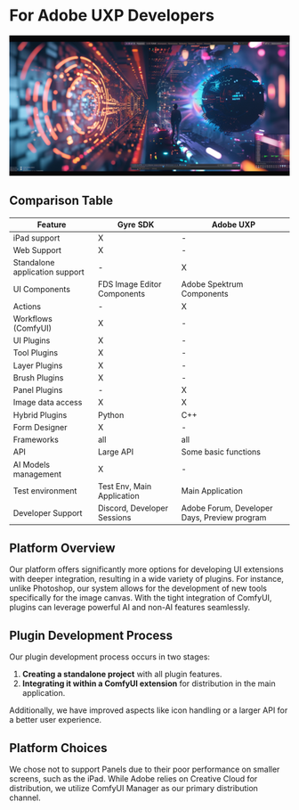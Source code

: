 # For Adobe UXP Developers
![Transition](uxp.png)

## Comparison Table

| Feature                        | Gyre SDK                    | Adobe UXP                    |
| ------------------------------ | --------------------------- | ---------------------------- |
| iPad support                   | X                           | -                            |
| Web Support                    | X                           | -                            |
| Standalone application support | -                           | X                            |
| UI Components                  | FDS Image Editor Components | Adobe Spektrum Components    |
| Actions                        | -                           | X                            |
| Workflows (ComfyUI)            | X                           | -                            |
| UI Plugins                     | X                           | -                            |
| Tool Plugins                   | X                           | -                            |
| Layer Plugins                  | X                           | -                            |
| Brush Plugins                  | X                           | -                            |
| Panel Plugins                  | -                           | X                            |
| Image data access              | X                           | X                            |
| Hybrid Plugins                 | Python                      | C++                          |
| Form Designer                  | X                           | -                            |
| Frameworks                     | all                         | all                          |
| API                            | Large API                   | Some basic functions         |
| AI Models management           | X                           | -                            |
| Test environment               | Test Env, Main Application  | Main Application             |
| Developer Support              | Discord, Developer Sessions | Adobe Forum, Developer Days, Preview program |

## Platform Overview

Our platform offers significantly more options for developing UI extensions with deeper integration, resulting in a wide variety of plugins. For instance, unlike Photoshop, our system allows for the development of new tools specifically for the image canvas. With the tight integration of ComfyUI, plugins can leverage powerful AI and non-AI features seamlessly.

## Plugin Development Process

Our plugin development process occurs in two stages:
1. **Creating a standalone project** with all plugin features.
2. **Integrating it within a ComfyUI extension** for distribution in the main application.

Additionally, we have improved aspects like icon handling or a larger API for a better user experience.

## Platform Choices

We chose not to support Panels due to their poor performance on smaller screens, such as the iPad. While Adobe relies on Creative Cloud for distribution, we utilize ComfyUI Manager as our primary distribution channel.
